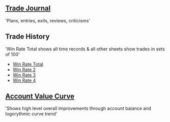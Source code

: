 ## [Trade Journal](https://docs.google.com/document/d/1pUhf4VXlRBzaLaQQHtm1ebLhIiVTxszmiZLgInUHuXM/edit) ##
'Plans, entries, exits, reviews, criticisms'

## Trade History ##
'Win Rate Total shows all time records & all other sheets show trades in sets of 100'

- [Win Rate Total](https://docs.google.com/spreadsheets/d/1ezOLsKLcdFlsWf0948Q036tqalBYIy8ND3gEoLT4LfY/edit#gid=0)
- [Win Rate 2](https://docs.google.com/spreadsheets/d/1UIL2hx4B6bO-Vxni8CHD5w4fqtSEx5l6YJiY2Ez4OlI/edit#gid=0)
- [Win Rate 3](https://docs.google.com/spreadsheets/d/1GsYMjzu7N4yImqNWUY2Zz46AxygAAvrToaIaAIqe5nM/edit#gid=0)
- [Win Rate 4](https://docs.google.com/spreadsheets/d/1SnXzkVq0awfup7-eHXf6iVS39JWbwQBzsRC3pFqDcDk/edit#gid=0)

## [Account Value Curve](https://docs.google.com/spreadsheets/d/1Dyx7pwcdFr1w5ufhWEUfwqCZihhI5t4PkD0NYVIvYVs/edit?usp=sharing) ##
'Shows high level overall improvements through account balance and logorythmic curve trend'